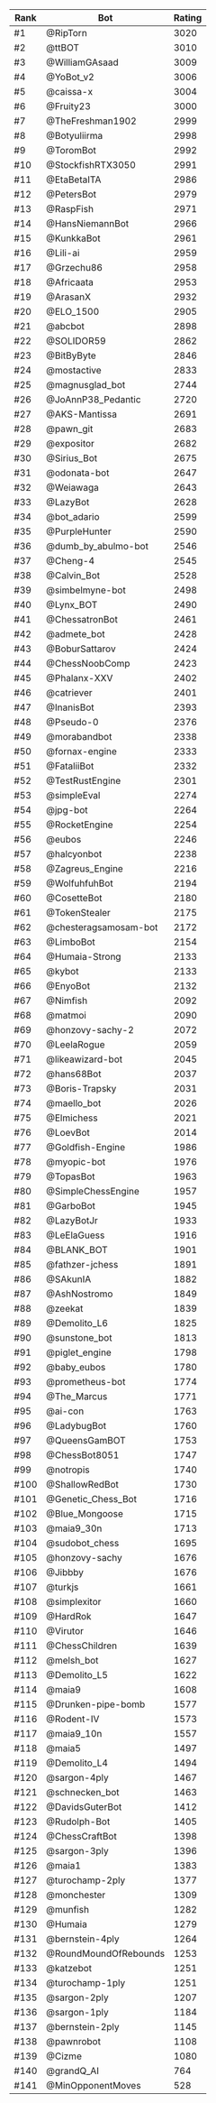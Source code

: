 Rank|Bot|Rating
---|---|---
#1|@RipTorn|3020
#2|@ttBOT|3010
#3|@WilliamGAsaad|3009
#4|@YoBot_v2|3006
#5|@caissa-x|3004
#6|@Fruity23|3000
#7|@TheFreshman1902|2999
#8|@Botyuliirma|2998
#9|@ToromBot|2992
#10|@StockfishRTX3050|2991
#11|@EtaBetaITA|2986
#12|@PetersBot|2979
#13|@RaspFish|2971
#14|@HansNiemannBot|2966
#15|@KunkkaBot|2961
#16|@Lili-ai|2959
#17|@Grzechu86|2958
#18|@Africaata|2953
#19|@ArasanX|2932
#20|@ELO_1500|2905
#21|@abcbot|2898
#22|@SOLIDOR59|2862
#23|@BitByByte|2846
#24|@mostactive|2833
#25|@magnusglad_bot|2744
#26|@JoAnnP38_Pedantic|2720
#27|@AKS-Mantissa|2691
#28|@pawn_git|2683
#29|@expositor|2682
#30|@Sirius_Bot|2675
#31|@odonata-bot|2647
#32|@Weiawaga|2643
#33|@LazyBot|2628
#34|@bot_adario|2599
#35|@PurpleHunter|2590
#36|@dumb_by_abulmo-bot|2546
#37|@Cheng-4|2545
#38|@Calvin_Bot|2528
#39|@simbelmyne-bot|2498
#40|@Lynx_BOT|2490
#41|@ChessatronBot|2461
#42|@admete_bot|2428
#43|@BoburSattarov|2424
#44|@ChessNoobComp|2423
#45|@Phalanx-XXV|2402
#46|@catriever|2401
#47|@InanisBot|2393
#48|@Pseudo-0|2376
#49|@morabandbot|2338
#50|@fornax-engine|2333
#51|@FataliiBot|2332
#52|@TestRustEngine|2301
#53|@simpleEval|2274
#54|@jpg-bot|2264
#55|@RocketEngine|2254
#56|@eubos|2246
#57|@halcyonbot|2238
#58|@Zagreus_Engine|2216
#59|@WolfuhfuhBot|2194
#60|@CosetteBot|2180
#61|@TokenStealer|2175
#62|@chesteragsamosam-bot|2172
#63|@LimboBot|2154
#64|@Humaia-Strong|2133
#65|@kybot|2133
#66|@EnyoBot|2132
#67|@Nimfish|2092
#68|@matmoi|2090
#69|@honzovy-sachy-2|2072
#70|@LeelaRogue|2059
#71|@likeawizard-bot|2045
#72|@hans68Bot|2037
#73|@Boris-Trapsky|2031
#74|@maello_bot|2026
#75|@Elmichess|2021
#76|@LoevBot|2014
#77|@Goldfish-Engine|1986
#78|@myopic-bot|1976
#79|@TopasBot|1963
#80|@SimpleChessEngine|1957
#81|@GarboBot|1945
#82|@LazyBotJr|1933
#83|@LeElaGuess|1916
#84|@BLANK_BOT|1901
#85|@fathzer-jchess|1891
#86|@SAkunIA|1882
#87|@AshNostromo|1849
#88|@zeekat|1839
#89|@Demolito_L6|1825
#90|@sunstone_bot|1813
#91|@piglet_engine|1798
#92|@baby_eubos|1780
#93|@prometheus-bot|1774
#94|@The_Marcus|1771
#95|@ai-con|1763
#96|@LadybugBot|1760
#97|@QueensGamBOT|1753
#98|@ChessBot8051|1747
#99|@notropis|1740
#100|@ShallowRedBot|1730
#101|@Genetic_Chess_Bot|1716
#102|@Blue_Mongoose|1715
#103|@maia9_30n|1713
#104|@sudobot_chess|1695
#105|@honzovy-sachy|1676
#106|@Jibbby|1676
#107|@turkjs|1661
#108|@simplexitor|1660
#109|@HardRok|1647
#110|@Virutor|1646
#111|@ChessChildren|1639
#112|@melsh_bot|1627
#113|@Demolito_L5|1622
#114|@maia9|1608
#115|@Drunken-pipe-bomb|1577
#116|@Rodent-IV|1573
#117|@maia9_10n|1557
#118|@maia5|1497
#119|@Demolito_L4|1494
#120|@sargon-4ply|1467
#121|@schnecken_bot|1463
#122|@DavidsGuterBot|1412
#123|@Rudolph-Bot|1405
#124|@ChessCraftBot|1398
#125|@sargon-3ply|1396
#126|@maia1|1383
#127|@turochamp-2ply|1377
#128|@monchester|1309
#129|@munfish|1282
#130|@Humaia|1279
#131|@bernstein-4ply|1264
#132|@RoundMoundOfRebounds|1253
#133|@katzebot|1251
#134|@turochamp-1ply|1251
#135|@sargon-2ply|1207
#136|@sargon-1ply|1184
#137|@bernstein-2ply|1145
#138|@pawnrobot|1108
#139|@Cizme|1080
#140|@grandQ_AI|764
#141|@MinOpponentMoves|528
